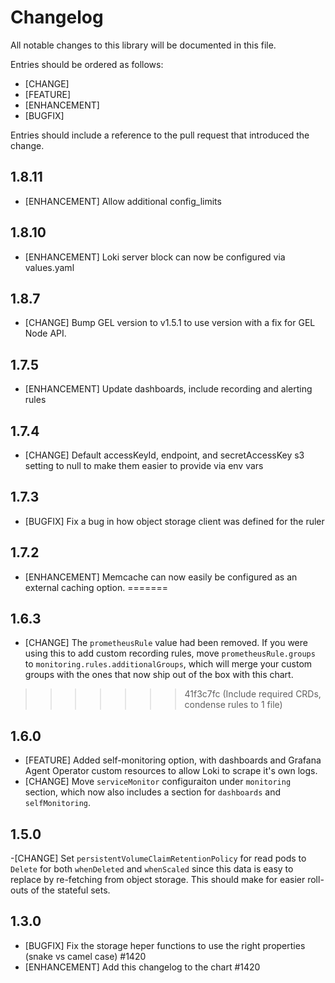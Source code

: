 # Changelog

All notable changes to this library will be documented in this file.

Entries should be ordered as follows:

- [CHANGE]
- [FEATURE]
- [ENHANCEMENT]
- [BUGFIX]

Entries should include a reference to the pull request that introduced the change.

## 1.8.11

- [ENHANCEMENT] Allow additional config_limits
## 1.8.10

- [ENHANCEMENT] Loki server block can now be configured via values.yaml

## 1.8.7

- [CHANGE] Bump GEL version to v1.5.1 to use version with a fix for GEL Node API.

## 1.7.5

- [ENHANCEMENT] Update dashboards, include recording and alerting rules

## 1.7.4

- [CHANGE] Default accessKeyId, endpoint, and secretAccessKey s3 setting to null to make them easier to provide via env vars

## 1.7.3

- [BUGFIX] Fix a bug in how object storage client was defined for the ruler

## 1.7.2

- [ENHANCEMENT] Memcache can now easily be configured as an external caching option.
=======
## 1.6.3

- [CHANGE] The `prometheusRule` value had been removed. If you were using this to add custom recording rules, move `prometheusRule.groups` to `monitoring.rules.additionalGroups`, which will merge your custom groups with the ones that now ship out of the box with this chart.
>>>>>>> 41f3c7fc (Include required CRDs, condense rules to 1 file)

## 1.6.0

- [FEATURE] Added self-monitoring option, with dashboards and Grafana Agent Operator custom resources to allow Loki to scrape it's own logs.
- [CHANGE] Move `serviceMonitor` configuraiton under `monitoring` section, which now also includes a section for `dashboards` and `selfMonitoring`.

## 1.5.0

-[CHANGE] Set `persistentVolumeClaimRetentionPolicy` for read pods to `Delete` for both `whenDeleted` and `whenScaled` since this data is easy to replace by re-fetching from object storage. This should make for easier roll-outs of the stateful sets.

## 1.3.0

- [BUGFIX] Fix the storage heper functions to use the right properties (snake vs camel case) #1420
- [ENHANCEMENT] Add this changelog to the chart #1420
